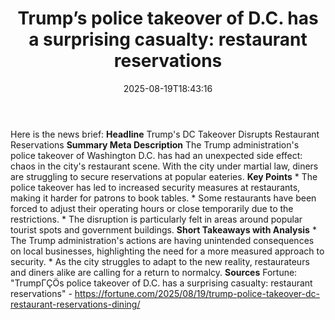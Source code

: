 ﻿---
title: "Trump’s police takeover of D.C. has a surprising casualty: restaurant reservations"
date: "2025-08-19T18:43:16"
category: "Markets"
summary: ""
slug: "trumps police takeover of dc has a surprising casualty resta"
source_urls:
  - "https://fortune.com/2025/08/19/trump-police-takeover-dc-restaurant-reservations-dining/"
seo:
  title: "Trump’s police takeover of D.C. has a surprising casualty: restaurant reservations | Hash n Hedge"
  description: ""
  keywords: ["news", "markets", "brief"]
---
Here is the news brief:  **Headline** Trump's DC Takeover Disrupts Restaurant Reservations  **Summary Meta Description** The Trump administration's police takeover of Washington D.C. has had an unexpected side effect: chaos in the city's restaurant scene. With the city under martial law, diners are struggling to secure reservations at popular eateries.  **Key Points**  * The police takeover has led to increased security measures at restaurants, making it harder for patrons to book tables. * Some restaurants have been forced to adjust their operating hours or close temporarily due to the restrictions. * The disruption is particularly felt in areas around popular tourist spots and government buildings.  **Short Takeaways with Analysis**  * The Trump administration's actions are having unintended consequences on local businesses, highlighting the need for a more measured approach to security. * As the city struggles to adapt to the new reality, restaurateurs and diners alike are calling for a return to normalcy.  **Sources** Fortune: "TrumpΓÇÖs police takeover of D.C. has a surprising casualty: restaurant reservations" - https://fortune.com/2025/08/19/trump-police-takeover-dc-restaurant-reservations-dining/ 
